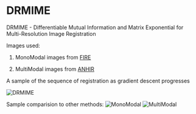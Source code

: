 # DRMIME
DRMIME - Differentiable Mutual Information and Matrix Exponential for Multi-Resolution Image Registration

Images used:

1. MonoModal images from [FIRE](https://projects.ics.forth.gr/cvrl/fire/)

2. MultiModal images from [ANHIR](https://anhir.grand-challenge.org/Data/)

A sample of the sequence of registration as gradient descent progresses

![DRMIME](https://github.com/abnan/MultiResManifoldMINE/blob/master/images/transformation_sequence_smaller.gif "DRMIME")


Sample comparision to other methods:
![MonoModal](https://github.com/abnan/DRMIME/blob/master/images/FIRE_Comp.png "MonoModal")
![MultiModal](https://github.com/abnan/DRMIME/blob/master/images/ANHIR_Comp.png "MultiModal")
